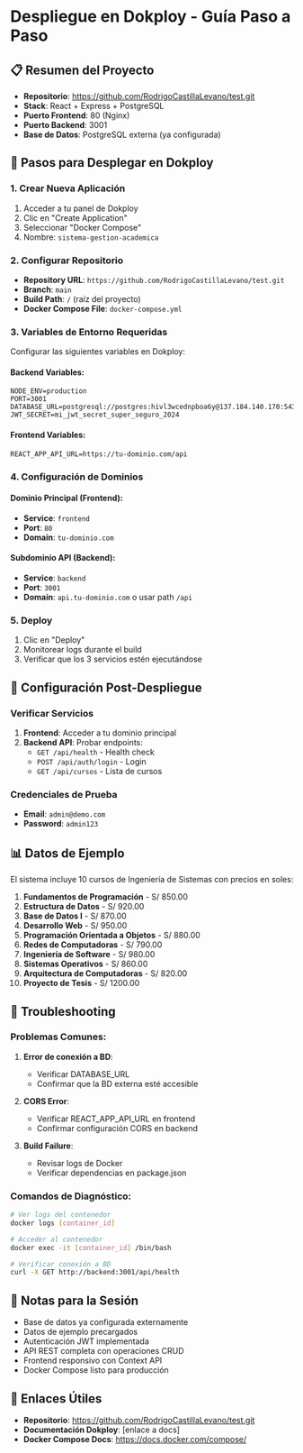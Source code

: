 # Despliegue en Dokploy - Guía Paso a Paso

## 📋 Resumen del Proyecto

- **Repositorio**: https://github.com/RodrigoCastillaLevano/test.git
- **Stack**: React + Express + PostgreSQL
- **Puerto Frontend**: 80 (Nginx)
- **Puerto Backend**: 3001
- **Base de Datos**: PostgreSQL externa (ya configurada)

## 🚀 Pasos para Desplegar en Dokploy

### 1. Crear Nueva Aplicación

1. Acceder a tu panel de Dokploy
2. Clic en "Create Application"
3. Seleccionar "Docker Compose"
4. Nombre: `sistema-gestion-academica`

### 2. Configurar Repositorio

- **Repository URL**: `https://github.com/RodrigoCastillaLevano/test.git`
- **Branch**: `main`
- **Build Path**: `/` (raíz del proyecto)
- **Docker Compose File**: `docker-compose.yml`

### 3. Variables de Entorno Requeridas

Configurar las siguientes variables en Dokploy:

#### Backend Variables:

```
NODE_ENV=production
PORT=3001
DATABASE_URL=postgresql://postgres:hivl3wcednpboa6y@137.184.140.170:5432/postgres
JWT_SECRET=mi_jwt_secret_super_seguro_2024
```

#### Frontend Variables:

```
REACT_APP_API_URL=https://tu-dominio.com/api
```

### 4. Configuración de Dominios

#### Dominio Principal (Frontend):

- **Service**: `frontend`
- **Port**: `80`
- **Domain**: `tu-dominio.com`

#### Subdominio API (Backend):

- **Service**: `backend`
- **Port**: `3001`
- **Domain**: `api.tu-dominio.com` o usar path `/api`

### 5. Deploy

1. Clic en "Deploy"
2. Monitorear logs durante el build
3. Verificar que los 3 servicios estén ejecutándose

## 🔧 Configuración Post-Despliegue

### Verificar Servicios

1. **Frontend**: Acceder a tu dominio principal
2. **Backend API**: Probar endpoints:
   - `GET /api/health` - Health check
   - `POST /api/auth/login` - Login
   - `GET /api/cursos` - Lista de cursos

### Credenciales de Prueba

- **Email**: `admin@demo.com`
- **Password**: `admin123`

## 📊 Datos de Ejemplo

El sistema incluye 10 cursos de Ingeniería de Sistemas con precios en soles:

1. **Fundamentos de Programación** - S/ 850.00
2. **Estructura de Datos** - S/ 920.00
3. **Base de Datos I** - S/ 870.00
4. **Desarrollo Web** - S/ 950.00
5. **Programación Orientada a Objetos** - S/ 880.00
6. **Redes de Computadoras** - S/ 790.00
7. **Ingeniería de Software** - S/ 980.00
8. **Sistemas Operativos** - S/ 860.00
9. **Arquitectura de Computadoras** - S/ 820.00
10. **Proyecto de Tesis** - S/ 1200.00

## 🐛 Troubleshooting

### Problemas Comunes:

1. **Error de conexión a BD**:

   - Verificar DATABASE_URL
   - Confirmar que la BD externa esté accesible

2. **CORS Error**:

   - Verificar REACT_APP_API_URL en frontend
   - Confirmar configuración CORS en backend

3. **Build Failure**:
   - Revisar logs de Docker
   - Verificar dependencias en package.json

### Comandos de Diagnóstico:

```bash
# Ver logs del contenedor
docker logs [container_id]

# Acceder al contenedor
docker exec -it [container_id] /bin/bash

# Verificar conexión a BD
curl -X GET http://backend:3001/api/health
```

## 📝 Notas para la Sesión

- Base de datos ya configurada externamente
- Datos de ejemplo precargados
- Autenticación JWT implementada
- API REST completa con operaciones CRUD
- Frontend responsivo con Context API
- Docker Compose listo para producción

## 🔗 Enlaces Útiles

- **Repositorio**: https://github.com/RodrigoCastillaLevano/test.git
- **Documentación Dokploy**: [enlace a docs]
- **Docker Compose Docs**: https://docs.docker.com/compose/
